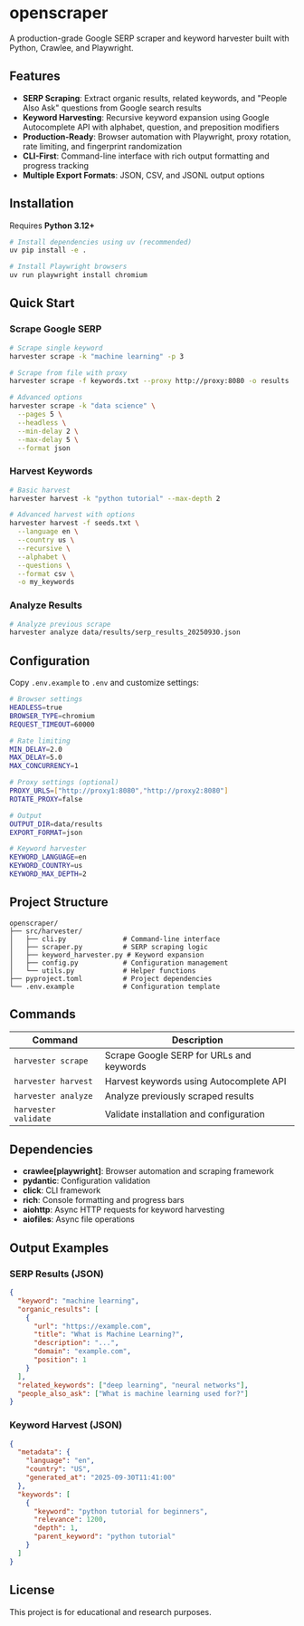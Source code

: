 # openscraper

A production-grade Google SERP scraper and keyword harvester built with Python, Crawlee, and Playwright.

## Features

- **SERP Scraping**: Extract organic results, related keywords, and "People Also Ask" questions from Google search results
- **Keyword Harvesting**: Recursive keyword expansion using Google Autocomplete API with alphabet, question, and preposition modifiers
- **Production-Ready**: Browser automation with Playwright, proxy rotation, rate limiting, and fingerprint randomization
- **CLI-First**: Command-line interface with rich output formatting and progress tracking
- **Multiple Export Formats**: JSON, CSV, and JSONL output options

## Installation

Requires **Python 3.12+**

```bash
# Install dependencies using uv (recommended)
uv pip install -e .

# Install Playwright browsers
uv run playwright install chromium
```

## Quick Start

### Scrape Google SERP

```bash
# Scrape single keyword
harvester scrape -k "machine learning" -p 3

# Scrape from file with proxy
harvester scrape -f keywords.txt --proxy http://proxy:8080 -o results

# Advanced options
harvester scrape -k "data science" \
  --pages 5 \
  --headless \
  --min-delay 2 \
  --max-delay 5 \
  --format json
```

### Harvest Keywords

```bash
# Basic harvest
harvester harvest -k "python tutorial" --max-depth 2

# Advanced harvest with options
harvester harvest -f seeds.txt \
  --language en \
  --country us \
  --recursive \
  --alphabet \
  --questions \
  --format csv \
  -o my_keywords
```

### Analyze Results

```bash
# Analyze previous scrape
harvester analyze data/results/serp_results_20250930.json
```

## Configuration

Copy `.env.example` to `.env` and customize settings:

```bash
# Browser settings
HEADLESS=true
BROWSER_TYPE=chromium
REQUEST_TIMEOUT=60000

# Rate limiting
MIN_DELAY=2.0
MAX_DELAY=5.0
MAX_CONCURRENCY=1

# Proxy settings (optional)
PROXY_URLS=["http://proxy1:8080","http://proxy2:8080"]
ROTATE_PROXY=false

# Output
OUTPUT_DIR=data/results
EXPORT_FORMAT=json

# Keyword harvester
KEYWORD_LANGUAGE=en
KEYWORD_COUNTRY=us
KEYWORD_MAX_DEPTH=2
```

## Project Structure

```
openscraper/
├── src/harvester/
│   ├── cli.py              # Command-line interface
│   ├── scraper.py          # SERP scraping logic
│   ├── keyword_harvester.py # Keyword expansion
│   ├── config.py           # Configuration management
│   └── utils.py            # Helper functions
├── pyproject.toml          # Project dependencies
└── .env.example            # Configuration template
```

## Commands

| Command | Description |
|---------|-------------|
| `harvester scrape` | Scrape Google SERP for URLs and keywords |
| `harvester harvest` | Harvest keywords using Autocomplete API |
| `harvester analyze` | Analyze previously scraped results |
| `harvester validate` | Validate installation and configuration |

## Dependencies

- **crawlee[playwright]**: Browser automation and scraping framework
- **pydantic**: Configuration validation
- **click**: CLI framework
- **rich**: Console formatting and progress bars
- **aiohttp**: Async HTTP requests for keyword harvesting
- **aiofiles**: Async file operations

## Output Examples

### SERP Results (JSON)
```json
{
  "keyword": "machine learning",
  "organic_results": [
    {
      "url": "https://example.com",
      "title": "What is Machine Learning?",
      "description": "...",
      "domain": "example.com",
      "position": 1
    }
  ],
  "related_keywords": ["deep learning", "neural networks"],
  "people_also_ask": ["What is machine learning used for?"]
}
```

### Keyword Harvest (JSON)
```json
{
  "metadata": {
    "language": "en",
    "country": "US",
    "generated_at": "2025-09-30T11:41:00"
  },
  "keywords": [
    {
      "keyword": "python tutorial for beginners",
      "relevance": 1200,
      "depth": 1,
      "parent_keyword": "python tutorial"
    }
  ]
}
```

## License

This project is for educational and research purposes.